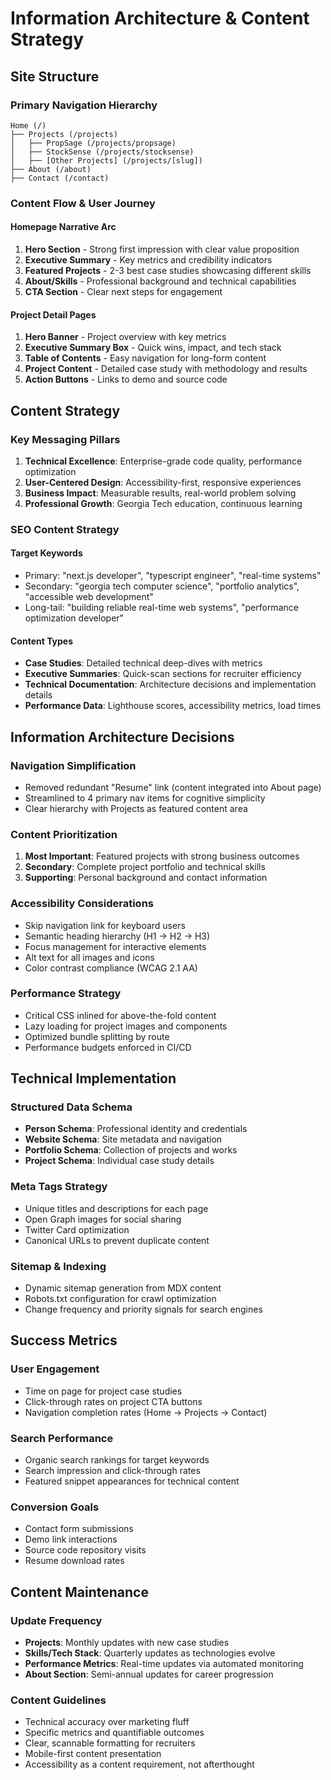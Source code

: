 # Information Architecture & Content Strategy

## Site Structure

### Primary Navigation Hierarchy

```
Home (/)
├── Projects (/projects)
│   ├── PropSage (/projects/propsage)
│   ├── StockSense (/projects/stocksense)
│   ├── [Other Projects] (/projects/[slug])
├── About (/about)
├── Contact (/contact)
```

### Content Flow & User Journey

#### Homepage Narrative Arc
1. **Hero Section** - Strong first impression with clear value proposition
2. **Executive Summary** - Key metrics and credibility indicators
3. **Featured Projects** - 2-3 best case studies showcasing different skills
4. **About/Skills** - Professional background and technical capabilities
5. **CTA Section** - Clear next steps for engagement

#### Project Detail Pages
1. **Hero Banner** - Project overview with key metrics
2. **Executive Summary Box** - Quick wins, impact, and tech stack
3. **Table of Contents** - Easy navigation for long-form content
4. **Project Content** - Detailed case study with methodology and results
5. **Action Buttons** - Links to demo and source code

## Content Strategy

### Key Messaging Pillars

1. **Technical Excellence**: Enterprise-grade code quality, performance optimization
2. **User-Centered Design**: Accessibility-first, responsive experiences
3. **Business Impact**: Measurable results, real-world problem solving
4. **Professional Growth**: Georgia Tech education, continuous learning

### SEO Content Strategy

#### Target Keywords
- Primary: "next.js developer", "typescript engineer", "real-time systems"
- Secondary: "georgia tech computer science", "portfolio analytics", "accessible web development"
- Long-tail: "building reliable real-time web systems", "performance optimization developer"

#### Content Types
- **Case Studies**: Detailed technical deep-dives with metrics
- **Executive Summaries**: Quick-scan sections for recruiter efficiency
- **Technical Documentation**: Architecture decisions and implementation details
- **Performance Data**: Lighthouse scores, accessibility metrics, load times

## Information Architecture Decisions

### Navigation Simplification
- Removed redundant "Resume" link (content integrated into About page)
- Streamlined to 4 primary nav items for cognitive simplicity
- Clear hierarchy with Projects as featured content area

### Content Prioritization
1. **Most Important**: Featured projects with strong business outcomes
2. **Secondary**: Complete project portfolio and technical skills
3. **Supporting**: Personal background and contact information

### Accessibility Considerations
- Skip navigation link for keyboard users
- Semantic heading hierarchy (H1 → H2 → H3)
- Focus management for interactive elements
- Alt text for all images and icons
- Color contrast compliance (WCAG 2.1 AA)

### Performance Strategy
- Critical CSS inlined for above-the-fold content
- Lazy loading for project images and components
- Optimized bundle splitting by route
- Performance budgets enforced in CI/CD

## Technical Implementation

### Structured Data Schema
- **Person Schema**: Professional identity and credentials
- **Website Schema**: Site metadata and navigation
- **Portfolio Schema**: Collection of projects and works
- **Project Schema**: Individual case study details

### Meta Tags Strategy
- Unique titles and descriptions for each page
- Open Graph images for social sharing
- Twitter Card optimization
- Canonical URLs to prevent duplicate content

### Sitemap & Indexing
- Dynamic sitemap generation from MDX content
- Robots.txt configuration for crawl optimization
- Change frequency and priority signals for search engines

## Success Metrics

### User Engagement
- Time on page for project case studies
- Click-through rates on project CTA buttons
- Navigation completion rates (Home → Projects → Contact)

### Search Performance
- Organic search rankings for target keywords
- Search impression and click-through rates
- Featured snippet appearances for technical content

### Conversion Goals
- Contact form submissions
- Demo link interactions
- Source code repository visits
- Resume download rates

## Content Maintenance

### Update Frequency
- **Projects**: Monthly updates with new case studies
- **Skills/Tech Stack**: Quarterly updates as technologies evolve
- **Performance Metrics**: Real-time updates via automated monitoring
- **About Section**: Semi-annual updates for career progression

### Content Guidelines
- Technical accuracy over marketing fluff
- Specific metrics and quantifiable outcomes
- Clear, scannable formatting for recruiters
- Mobile-first content presentation
- Accessibility as a content requirement, not afterthought